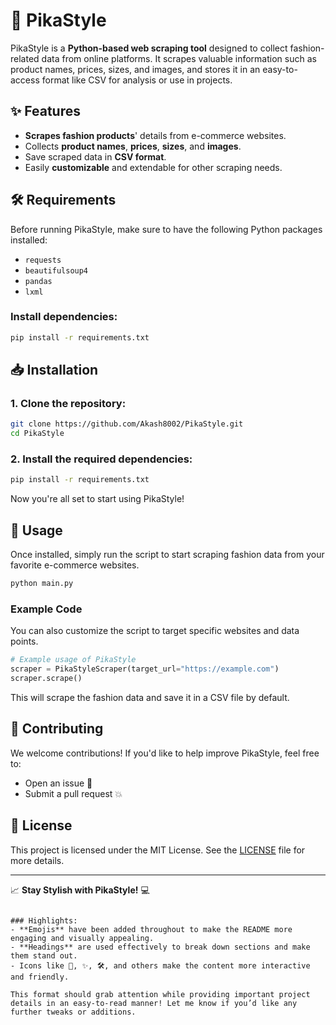 # 🚀 PikaStyle

PikaStyle is a **Python-based web scraping tool** designed to collect fashion-related data from online platforms. It scrapes valuable information such as product names, prices, sizes, and images, and stores it in an easy-to-access format like CSV for analysis or use in projects.

## ✨ Features

- **Scrapes fashion products**' details from e-commerce websites.
- Collects **product names**, **prices**, **sizes**, and **images**.
- Save scraped data in **CSV format**.
- Easily **customizable** and extendable for other scraping needs.

## 🛠️ Requirements

Before running PikaStyle, make sure to have the following Python packages installed:

- `requests`
- `beautifulsoup4`
- `pandas`
- `lxml`

### Install dependencies:

```bash
pip install -r requirements.txt
```

## 📥 Installation

### 1. Clone the repository:

```bash
git clone https://github.com/Akash8002/PikaStyle.git
cd PikaStyle
```

### 2. Install the required dependencies:

```bash
pip install -r requirements.txt
```

Now you're all set to start using PikaStyle!

## 🚀 Usage

Once installed, simply run the script to start scraping fashion data from your favorite e-commerce websites.

```bash
python main.py
```

### Example Code

You can also customize the script to target specific websites and data points.

```python
# Example usage of PikaStyle
scraper = PikaStyleScraper(target_url="https://example.com")
scraper.scrape()
```

This will scrape the fashion data and save it in a CSV file by default.

## 🤝 Contributing

We welcome contributions! If you'd like to help improve PikaStyle, feel free to:

- Open an issue 🐛
- Submit a pull request 💥

## 📄 License

This project is licensed under the MIT License. See the [LICENSE](LICENSE) file for more details.

---

📈 **Stay Stylish with PikaStyle!** 💻
```

### Highlights:
- **Emojis** have been added throughout to make the README more engaging and visually appealing.
- **Headings** are used effectively to break down sections and make them stand out.
- Icons like 🚀, ✨, 🛠️, and others make the content more interactive and friendly.
  
This format should grab attention while providing important project details in an easy-to-read manner! Let me know if you’d like any further tweaks or additions.
